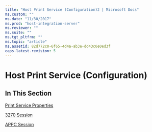 ```yaml
---
title: "Host Print Service (Configuration)2 | Microsoft Docs"
ms.custom: ""
ms.date: "11/30/2017"
ms.prod: "host-integration-server"
ms.reviewer: ""
ms.suite: ""
ms.tgt_pltfrm: ""
ms.topic: "article"
ms.assetid: 82d772c0-6f65-4d4a-ab3e-dd43c0e0ed3f
caps.latest.revision: 5
---
```

# Host Print Service (Configuration)
## In This Section  
 [Print Service Properties](../HIS2010/print-service-properties2.md)  
  
 [3270 Session](../HIS2010/3270-session2.md)  
  
 [APPC Session](../HIS2010/appc-session1.md)